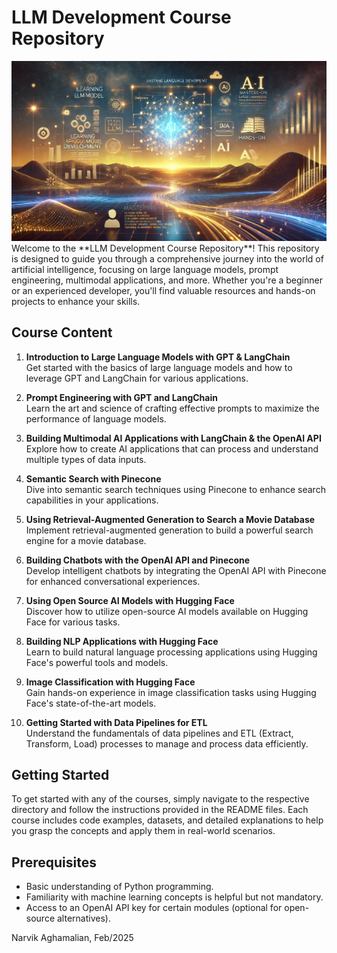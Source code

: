 # LLM Development Course Repository

<img src="llm-dev.jpg">

<br/>
Welcome to the **LLM Development Course Repository**! This repository is designed to guide you through a comprehensive journey into the world of artificial intelligence, focusing on large language models, prompt engineering, multimodal applications, and more. Whether you're a beginner or an experienced developer, you'll find valuable resources and hands-on projects to enhance your skills.

## Course Content

1. **Introduction to Large Language Models with GPT & LangChain**  
   Get started with the basics of large language models and how to leverage GPT and LangChain for various applications.

2. **Prompt Engineering with GPT and LangChain**  
   Learn the art and science of crafting effective prompts to maximize the performance of language models.

3. **Building Multimodal AI Applications with LangChain & the OpenAI API**  
   Explore how to create AI applications that can process and understand multiple types of data inputs.

4. **Semantic Search with Pinecone**  
   Dive into semantic search techniques using Pinecone to enhance search capabilities in your applications.

5. **Using Retrieval-Augmented Generation to Search a Movie Database**  
   Implement retrieval-augmented generation to build a powerful search engine for a movie database.

6. **Building Chatbots with the OpenAI API and Pinecone**  
   Develop intelligent chatbots by integrating the OpenAI API with Pinecone for enhanced conversational experiences.

7. **Using Open Source AI Models with Hugging Face**  
   Discover how to utilize open-source AI models available on Hugging Face for various tasks.

8. **Building NLP Applications with Hugging Face**  
   Learn to build natural language processing applications using Hugging Face's powerful tools and models.

9. **Image Classification with Hugging Face**  
   Gain hands-on experience in image classification tasks using Hugging Face's state-of-the-art models.

10. **Getting Started with Data Pipelines for ETL**  
    Understand the fundamentals of data pipelines and ETL (Extract, Transform, Load) processes to manage and process data efficiently.

## Getting Started

To get started with any of the courses, simply navigate to the respective directory and follow the instructions provided in the README files. Each course includes code examples, datasets, and detailed explanations to help you grasp the concepts and apply them in real-world scenarios.

## Prerequisites

- Basic understanding of Python programming.
- Familiarity with machine learning concepts is helpful but not mandatory.
- Access to an OpenAI API key for certain modules (optional for open-source alternatives).

Narvik Aghamalian, Feb/2025
